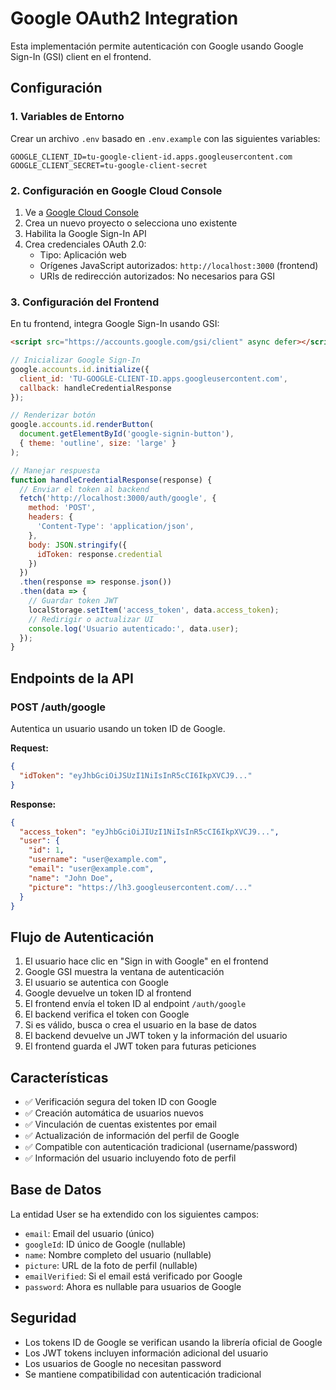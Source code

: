# Google OAuth2 Integration

Esta implementación permite autenticación con Google usando Google Sign-In (GSI) client en el frontend.

## Configuración

### 1. Variables de Entorno

Crear un archivo `.env` basado en `.env.example` con las siguientes variables:

```env
GOOGLE_CLIENT_ID=tu-google-client-id.apps.googleusercontent.com
GOOGLE_CLIENT_SECRET=tu-google-client-secret
```

### 2. Configuración en Google Cloud Console

1. Ve a [Google Cloud Console](https://console.cloud.google.com/)
2. Crea un nuevo proyecto o selecciona uno existente
3. Habilita la Google Sign-In API
4. Crea credenciales OAuth 2.0:
   - Tipo: Aplicación web
   - Orígenes JavaScript autorizados: `http://localhost:3000` (frontend)
   - URIs de redirección autorizados: No necesarios para GSI

### 3. Configuración del Frontend

En tu frontend, integra Google Sign-In usando GSI:

```html
<script src="https://accounts.google.com/gsi/client" async defer></script>
```

```javascript
// Inicializar Google Sign-In
google.accounts.id.initialize({
  client_id: 'TU-GOOGLE-CLIENT-ID.apps.googleusercontent.com',
  callback: handleCredentialResponse
});

// Renderizar botón
google.accounts.id.renderButton(
  document.getElementById('google-signin-button'),
  { theme: 'outline', size: 'large' }
);

// Manejar respuesta
function handleCredentialResponse(response) {
  // Enviar el token al backend
  fetch('http://localhost:3000/auth/google', {
    method: 'POST',
    headers: {
      'Content-Type': 'application/json',
    },
    body: JSON.stringify({
      idToken: response.credential
    })
  })
  .then(response => response.json())
  .then(data => {
    // Guardar token JWT
    localStorage.setItem('access_token', data.access_token);
    // Redirigir o actualizar UI
    console.log('Usuario autenticado:', data.user);
  });
}
```

## Endpoints de la API

### POST /auth/google

Autentica un usuario usando un token ID de Google.

**Request:**
```json
{
  "idToken": "eyJhbGciOiJSUzI1NiIsInR5cCI6IkpXVCJ9..."
}
```

**Response:**
```json
{
  "access_token": "eyJhbGciOiJIUzI1NiIsInR5cCI6IkpXVCJ9...",
  "user": {
    "id": 1,
    "username": "user@example.com",
    "email": "user@example.com",
    "name": "John Doe",
    "picture": "https://lh3.googleusercontent.com/..."
  }
}
```

## Flujo de Autenticación

1. El usuario hace clic en "Sign in with Google" en el frontend
2. Google GSI muestra la ventana de autenticación
3. El usuario se autentica con Google
4. Google devuelve un token ID al frontend
5. El frontend envía el token ID al endpoint `/auth/google`
6. El backend verifica el token con Google
7. Si es válido, busca o crea el usuario en la base de datos
8. El backend devuelve un JWT token y la información del usuario
9. El frontend guarda el JWT token para futuras peticiones

## Características

- ✅ Verificación segura del token ID con Google
- ✅ Creación automática de usuarios nuevos
- ✅ Vinculación de cuentas existentes por email
- ✅ Actualización de información del perfil de Google
- ✅ Compatible con autenticación tradicional (username/password)
- ✅ Información del usuario incluyendo foto de perfil

## Base de Datos

La entidad User se ha extendido con los siguientes campos:

- `email`: Email del usuario (único)
- `googleId`: ID único de Google (nullable)
- `name`: Nombre completo del usuario (nullable)
- `picture`: URL de la foto de perfil (nullable)
- `emailVerified`: Si el email está verificado por Google
- `password`: Ahora es nullable para usuarios de Google

## Seguridad

- Los tokens ID de Google se verifican usando la librería oficial de Google
- Los JWT tokens incluyen información adicional del usuario
- Los usuarios de Google no necesitan password
- Se mantiene compatibilidad con autenticación tradicional
